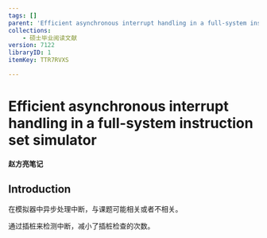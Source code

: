 ```yaml
---
tags: []
parent: 'Efficient asynchronous interrupt handling in a full-system instruction set simulator'
collections:
    - 硕士毕业阅读文献
version: 7122
libraryID: 1
itemKey: TTR7RVXS

---
```

# Efficient asynchronous interrupt handling in a full-system instruction set simulator

#### 赵方亮笔记

## Introduction

在模拟器中异步处理中断，与课题可能相关或者不相关。

通过插桩来检测中断，减小了插桩检查的次数。
